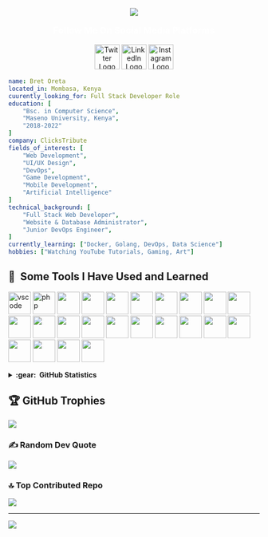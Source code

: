 <p align="center">
  <img
    src="https://capsule-render.vercel.app/api?text=Hello!%20I%20am%20Bret%20Oreta!%20🤓&animation=fadeIn&type=waving&color=gradient&height=250&fontSize=50"
  />
</p>
<p style="color: white; font-size: large; font-weight: bold;" align="center">Follow Me On Social Media Platforms</p>
<p align="center">
    <a href="https://twitter.com/bret_oreta"><img width="50" src="https://www.vectorlogo.zone/logos/twitter/twitter-tile.svg" alt="Twitter Logo"></a>
    <a href="https://www.linkedin.com/in/bretoreta/"><img width="50" src="https://www.vectorlogo.zone/logos/linkedin/linkedin-tile.svg" alt="LinkedIn Logo"></a>
    <a href="https://www.instagram.com/bret_oreta/"><img width="50" src="https://www.vectorlogo.zone/logos/instagram/instagram-icon.svg" alt="Instagram Logo"></a>
</p>

```yaml
name: Bret Oreta
located_in: Mombasa, Kenya
cuurently_looking_for: Full Stack Developer Role
education: [
    "Bsc. in Computer Science",
    "Maseno University, Kenya",
    "2018-2022"
]
company: ClicksTribute
fields_of_interest: [
    "Web Development",
    "UI/UX Design",
    "DevOps",
    "Game Development",
    "Mobile Development",
    "Artificial Intelligence"
]
technical_background: [
    "Full Stack Web Developer",
    "Website & Database Administrator",
    "Junior DevOps Engineer",
]
currently_learning: ["Docker, Golang, DevOps, Data Science"]
hobbies: ["Watching YouTube Tutorials, Gaming, Art"]
```

<h2> 🚀 &nbsp;Some Tools I Have Used and Learned</h2>
<p align="left">
    <img src="https://cdn.jsdelivr.net/gh/devicons/devicon@latest/icons/vscode/vscode-original.svg" alt="vscode" width="45" height="45"/>
    <img src="https://cdn.jsdelivr.net/gh/devicons/devicon/icons/php/php-original.svg" alt="php" width="45" height="45"/>
    <img src="https://cdn.jsdelivr.net/gh/devicons/devicon@latest/icons/laravel/laravel-original.svg" width="45" height="45" />
    <img width="45" height="45" src="https://cdn.jsdelivr.net/gh/devicons/devicon@latest/icons/tailwindcss/tailwindcss-original.svg" />
    <img width="45" height="45" src="https://cdn.jsdelivr.net/gh/devicons/devicon/icons/vuejs/vuejs-original-wordmark.svg" />
    <img width="45" height="45" src="https://cdn.jsdelivr.net/gh/devicons/devicon/icons/nuxtjs/nuxtjs-original.svg" />
    <img width="45" height="45" src="https://cdn.jsdelivr.net/gh/devicons/devicon/icons/mysql/mysql-original-wordmark.svg" />
    <img width="45" height="45" src="https://cdn.jsdelivr.net/gh/devicons/devicon/icons/postgresql/postgresql-original-wordmark.svg" />
    <img width="45" height="45" src="https://cdn.jsdelivr.net/gh/devicons/devicon/icons/mongodb/mongodb-original-wordmark.svg" />
    <img width="45" height="45" src="https://cdn.jsdelivr.net/gh/devicons/devicon/icons/babel/babel-original.svg" />
    <img width="45" height="45" src="https://cdn.jsdelivr.net/gh/devicons/devicon/icons/css3/css3-original.svg" />
    <img width="45" height="45" src="https://cdn.jsdelivr.net/gh/devicons/devicon/icons/django/django-plain.svg" />
    <img width="45" height="45" src="https://cdn.jsdelivr.net/gh/devicons/devicon/icons/eslint/eslint-original-wordmark.svg" />
    <img width="45" height="45" src="https://cdn.jsdelivr.net/gh/devicons/devicon/icons/figma/figma-original.svg" />
    <img width="45" height="45" src="https://cdn.jsdelivr.net/gh/devicons/devicon/icons/filezilla/filezilla-plain.svg" />
    <img width="45" height="45" src="https://cdn.jsdelivr.net/gh/devicons/devicon/icons/slack/slack-original.svg" />
    <img width="45" height="45" src="https://cdn.jsdelivr.net/gh/devicons/devicon/icons/git/git-original-wordmark.svg" />
    <img width="45" height="45" src="https://cdn.jsdelivr.net/gh/devicons/devicon/icons/googlecloud/googlecloud-original-wordmark.svg" />
    <img width="45" height="45" src="https://cdn.jsdelivr.net/gh/devicons/devicon/icons/heroku/heroku-original-wordmark.svg" />
    <img width="45" height="45" src="https://cdn.jsdelivr.net/gh/devicons/devicon/icons/html5/html5-original-wordmark.svg" />
    <img width="45" height="45" src="https://cdn.jsdelivr.net/gh/devicons/devicon/icons/illustrator/illustrator-line.svg" />
    <img width="45" height="45" src="https://cdn.jsdelivr.net/gh/devicons/devicon/icons/javascript/javascript-plain.svg" />
    <img width="45" height="45" src="https://cdn.jsdelivr.net/gh/devicons/devicon/icons/ionic/ionic-original.svg" />
    <img width="45" height="45" src="https://cdn.jsdelivr.net/gh/devicons/devicon/icons/jira/jira-original-wordmark.svg" />
</p>

<details>
    <summary><b>:gear: &nbsp;GitHub Statistics</b></summary>
    <br/>
      <p align="center">
          <img height="137px" src="https://github-readme-streak-stats.herokuapp.com/?user=bretoreta&hide_border=true&theme=nightowl" />
      </p>
      <p align="center">
          <img height="137px" src="https://github-readme-stats.vercel.app/api?username=bretoreta&hide_title=true&hide_border=true&show_icons=true&include_all_commits=true&count_private=true&line_height=21&theme=nightowl" /> 
          <img height="137px" src="https://github-readme-stats.vercel.app/api/top-langs/?username=bretoreta&hide=html&hide_title=true&hide_border=true&layout=compact&langs_count=8&theme=nightowl" />
      </p>
</details>

## 🏆 GitHub Trophies
![](https://github-profile-trophy.vercel.app/?username=bretoreta&theme=radical&no-frame=false&no-bg=true&margin-w=4)

### ✍️ Random Dev Quote
![](https://quotes-github-readme.vercel.app/api?type=horizontal&theme=radical)

### 🔝 Top Contributed Repo
![](https://github-contributor-stats.vercel.app/api?username=bretoreta&limit=5&theme=dark&combine_all_yearly_contributions=true)

---
[![](https://visitcount.itsvg.in/api?id=bretoreta&icon=0&color=0)](https://visitcount.itsvg.in)
